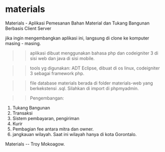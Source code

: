 # materials
Materials - Aplikasi Pemesanan Bahan Material dan Tukang Bangunan Berbasis Client Server

jika ingin mengembangkan aplikasi ini, langsung di clone ke komputer masing - masing.

>> aplikasi dibuat menggunakan bahasa php dan codeigniter 3 di sisi web
dan java di sisi mobile.

>> tools yg digunakan: ADT Eclipse, dibuat di os linux, codeigniter 3 sebagai framework php.

>> file database materials berada di folder materials-web yang berkekstensi .sql. Silahkan di import di phpmyadmin.

>> Pengembangan:
1. Tukang Bangunan
2. Transaksi
3. Sistem pembayaran, pengiriman
4. Kurir
5. Pembagian fee antara mitra dan owner.
6. jangkauan wilayah. Saat ini wilayah hanya di kota Gorontalo.


Materials -- Troy Mokoagow.

